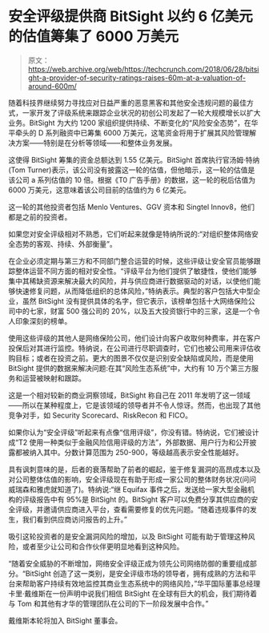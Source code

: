 # 安全评级提供商 BitSight 以约 6 亿美元的估值筹集了 6000 万美元

> 原文：<https://web.archive.org/web/https://techcrunch.com/2018/06/28/bitsight-a-provider-of-security-ratings-raises-60m-at-a-valuation-of-around-600m/>

随着科技界继续努力寻找应对日益严重的恶意黑客和其他安全违规问题的最佳方式，一家开发了评级系统来跟踪企业状况的初创公司发起了一轮大规模增长以扩大业务。BitSight 为大约 1200 家组织提供持续、不断变化的“风险安全态势”，在华平牵头的 D 系列融资中已筹集 6000 万美元，这笔资金将用于扩展其风险管理解决方案——特别是在分析等领域——和整体业务发展。

这使得 BitSight 筹集的资金总额达到 1.55 亿美元。BitSight 首席执行官汤姆·特纳(Tom Turner)表示，该公司没有披露这一轮的估值，但他暗示，这一轮的估值是该公司 a 系列估值的 10 倍。根据《T0 广告手册》的数据，这一轮的税后估值为 6000 万美元，这意味着该公司目前的估值约为 6 亿美元。

这一轮的其他投资者包括 Menlo Ventures、GGV 资本和 Singtel Innov8，他们都是之前的投资者。

如果您对安全评级相对不熟悉，它们听起来就像是特纳所说的:“对组织整体网络安全态势的客观、持续、外部衡量”。

在企业必须定期与第三方和不同部门整合运营的时候，这些评级让安全官员能够跟踪整体运营不同方面的相对安全性。“评级平台为他们提供了敏捷性，使他们能够集中其稀缺资源来解决最大的风险，并与供应商进行数据驱动的对话，以使他们能够快速修复问题，从而降低组织的总体风险，”特纳表示。典型的客户包括大中型企业，虽然 BitSight 没有提供具体的名字，但它表示，该榜单包括十大网络保险公司中的七家，财富 500 强公司的 20%，以及五大投资银行中的三家，这是一个令人印象深刻的榜单。

使用这些评级的其他人是网络保险公司，他们设计向客户收取何种费率，并在客户投保后对其进行监控。特纳说，在公司进行尽职调查时，它们也被公司用来评估收购目标；或者在投资之前。更大的图景不仅仅是识别安全缺陷或风险，而是使用 BitSight 提供的数据来解决问题:在其“风险生态系统”中，大约有 10 万个第三方服务和运营被映射和跟踪。

这是一个相对较新的商业洞察领域，BitSight 称自己在 2011 年发明了这一领域——所以在某种程度上，它是该领域的领导者并不令人惊讶。然而，也出现了其他竞争对手，如 Security Scorecard、RiskRecon 和 FICO。

如果你认为“安全评级”听起来有点像“信用评级”，你没有错。特纳说，它们被设计成“T2 使用一种类似于金融风险信用评级的方法”，外部数据、用户行为和公开披露都被纳入其中。分数计算范围为 250-900，等级越高表示安全性能越好。

具有讽刺意味的是，后者的衰落帮助了前者的崛起，鉴于修复漏洞的高昂成本以及对公司整体估值的影响，安全评级现在有助于形成一家公司的整体财务状况(问问威瑞森和雅虎就知道了)。特纳说:“继 Equifax 事件之后，发送给一家大型金融机构的评级报告中有 95%是 BitSight 的。BitSight 客户可以免费分享其供应商的安全评级，并邀请供应商进入平台，查看需要修复的优先问题。“随着违规事件的发生，我们看到供应商访问报告的上升。”

吸引这轮投资者的是安全漏洞风险的增加，以及 BitSight 可能有助于管理这种风险，或者至少让公司和合作伙伴更明显地看到这种风险。

“随着安全威胁的不断增加，网络安全评级正成为领先公司网络防御的重要组成部分。“BitSight 创造了这一类别，是安全评级市场的领导者，拥有成熟的方法和平台来帮助客户持续有效地监控其商业生态系统中的网络风险，”华平国际董事总经理卡里·戴维斯在一份声明中说我们相信 BitSight 在全球有巨大的机会，我们期待着与 Tom 和其他有才华的管理团队在公司的下一阶段发展中合作。”

戴维斯本轮将加入 BitSight 董事会。